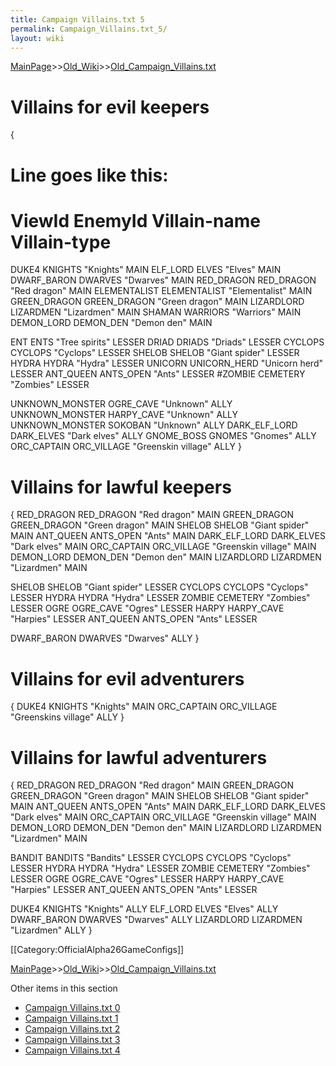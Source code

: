 ```yaml
---
title: Campaign Villains.txt 5
permalink: Campaign_Villains.txt_5/
layout: wiki
---
```


[MainPage](/keeperrl_wiki/ "wikilink")>>[Old_Wiki](/keeperrl_wiki/Old_Wiki "wikilink")>>[Old_Campaign_Villains.txt](/keeperrl_wiki/Old_Campaign_Villains.txt "wikilink")

 # Villains for evil keepers
 {
  # Line goes like this:
  # ViewId EnemyId Villain-name Villain-type
  DUKE4 KNIGHTS &quot;Knights&quot; MAIN
  ELF_LORD ELVES &quot;Elves&quot; MAIN
  DWARF_BARON DWARVES &quot;Dwarves&quot; MAIN
  RED_DRAGON RED_DRAGON &quot;Red dragon&quot; MAIN
  ELEMENTALIST ELEMENTALIST &quot;Elementalist&quot; MAIN
  GREEN_DRAGON GREEN_DRAGON &quot;Green dragon&quot; MAIN
  LIZARDLORD LIZARDMEN &quot;Lizardmen&quot; MAIN
  SHAMAN WARRIORS &quot;Warriors&quot; MAIN
  DEMON_LORD DEMON_DEN &quot;Demon den&quot; MAIN
  
  ENT ENTS &quot;Tree spirits&quot; LESSER
  DRIAD DRIADS &quot;Driads&quot; LESSER
  CYCLOPS CYCLOPS &quot;Cyclops&quot; LESSER
  SHELOB SHELOB &quot;Giant spider&quot; LESSER
  HYDRA HYDRA &quot;Hydra&quot; LESSER
  UNICORN UNICORN_HERD &quot;Unicorn herd&quot; LESSER
  ANT_QUEEN ANTS_OPEN &quot;Ants&quot; LESSER
  #ZOMBIE CEMETERY &quot;Zombies&quot; LESSER
 
  UNKNOWN_MONSTER OGRE_CAVE &quot;Unknown&quot; ALLY
  UNKNOWN_MONSTER HARPY_CAVE &quot;Unknown&quot; ALLY
  UNKNOWN_MONSTER SOKOBAN &quot;Unknown&quot; ALLY
  DARK_ELF_LORD DARK_ELVES &quot;Dark elves&quot; ALLY
  GNOME_BOSS GNOMES &quot;Gnomes&quot; ALLY
  ORC_CAPTAIN ORC_VILLAGE &quot;Greenskin village&quot; ALLY
 }

 # Villains for lawful keepers
 {
  RED_DRAGON RED_DRAGON &quot;Red dragon&quot; MAIN
  GREEN_DRAGON GREEN_DRAGON &quot;Green dragon&quot; MAIN
  SHELOB SHELOB &quot;Giant spider&quot; MAIN
  ANT_QUEEN ANTS_OPEN &quot;Ants&quot; MAIN
  DARK_ELF_LORD DARK_ELVES &quot;Dark elves&quot; MAIN
  ORC_CAPTAIN ORC_VILLAGE &quot;Greenskin village&quot; MAIN
  DEMON_LORD DEMON_DEN &quot;Demon den&quot; MAIN
  LIZARDLORD LIZARDMEN &quot;Lizardmen&quot; MAIN
 
  SHELOB SHELOB &quot;Giant spider&quot; LESSER
  CYCLOPS CYCLOPS &quot;Cyclops&quot; LESSER
  HYDRA HYDRA &quot;Hydra&quot; LESSER
  ZOMBIE CEMETERY &quot;Zombies&quot; LESSER
  OGRE OGRE_CAVE &quot;Ogres&quot; LESSER
  HARPY HARPY_CAVE &quot;Harpies&quot; LESSER
  ANT_QUEEN ANTS_OPEN &quot;Ants&quot; LESSER
 
  DWARF_BARON DWARVES &quot;Dwarves&quot; ALLY
 }

 # Villains for evil adventurers
 {
  DUKE4 KNIGHTS &quot;Knights&quot; MAIN
  ORC_CAPTAIN ORC_VILLAGE &quot;Greenskins village&quot; ALLY
 }

 # Villains for lawful adventurers
 {
  RED_DRAGON RED_DRAGON &quot;Red dragon&quot; MAIN
  GREEN_DRAGON GREEN_DRAGON &quot;Green dragon&quot; MAIN
  SHELOB SHELOB &quot;Giant spider&quot; MAIN
  ANT_QUEEN ANTS_OPEN &quot;Ants&quot; MAIN
  DARK_ELF_LORD DARK_ELVES &quot;Dark elves&quot; MAIN
  ORC_CAPTAIN ORC_VILLAGE &quot;Greenskin village&quot; MAIN
  DEMON_LORD DEMON_DEN &quot;Demon den&quot; MAIN
  LIZARDLORD LIZARDMEN &quot;Lizardmen&quot; MAIN
 
  BANDIT BANDITS &quot;Bandits&quot; LESSER
  CYCLOPS CYCLOPS &quot;Cyclops&quot; LESSER
  HYDRA HYDRA &quot;Hydra&quot; LESSER
  ZOMBIE CEMETERY &quot;Zombies&quot; LESSER
  OGRE OGRE_CAVE &quot;Ogres&quot; LESSER
  HARPY HARPY_CAVE &quot;Harpies&quot; LESSER
  ANT_QUEEN ANTS_OPEN &quot;Ants&quot; LESSER
 
  DUKE4 KNIGHTS &quot;Knights&quot; ALLY
  ELF_LORD ELVES &quot;Elves&quot; ALLY
  DWARF_BARON DWARVES &quot;Dwarves&quot; ALLY
  LIZARDLORD LIZARDMEN &quot;Lizardmen&quot; ALLY
 }


[[Category:OfficialAlpha26GameConfigs]]

[MainPage](/keeperrl_wiki/ "wikilink")>>[Old_Wiki](/keeperrl_wiki/Old_Wiki "wikilink")>>[Old_Campaign_Villains.txt](/keeperrl_wiki/Old_Campaign_Villains.txt "wikilink")

Other items in this section
-    [Campaign Villains.txt 0](/keeperrl_wiki/Campaign_Villains.txt_0 "wikilink")
-    [Campaign Villains.txt 1](/keeperrl_wiki/Campaign_Villains.txt_1 "wikilink")
-    [Campaign Villains.txt 2](/keeperrl_wiki/Campaign_Villains.txt_2 "wikilink")
-    [Campaign Villains.txt 3](/keeperrl_wiki/Campaign_Villains.txt_3 "wikilink")
-    [Campaign Villains.txt 4](/keeperrl_wiki/Campaign_Villains.txt_4 "wikilink")
